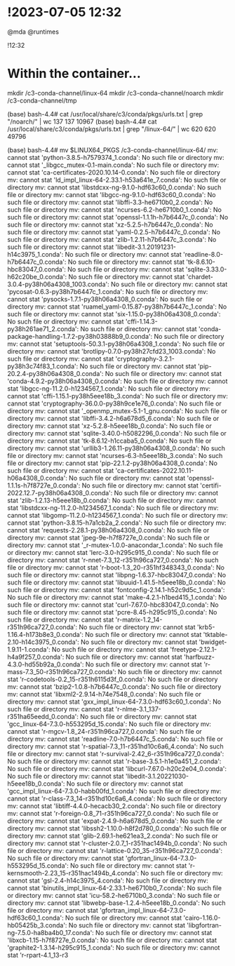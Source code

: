 # !2023-07-05 12:32

@mda @runtimes

!12:32

# Within the container...
mkdir /c3-conda-channel/linux-64
mkdir /c3-conda-channel/noarch
mkdir /c3-conda-channel/tmp

(base) bash-4.4# cat /usr/local/share/c3/conda/pkgs/urls.txt | grep "/noarch/"  | wc
    137     137   10967
(base) bash-4.4# cat /usr/local/share/c3/conda/pkgs/urls.txt | grep "/linux-64/" | wc
    620     620   49796

(base) bash-4.4# mv $LINUX64_PKGS /c3-conda-channel/linux-64/
mv: cannot stat 'python-3.8.5-h7579374_1.conda': No such file or directory
mv: cannot stat '_libgcc_mutex-0.1-main.conda': No such file or directory
mv: cannot stat 'ca-certificates-2020.10.14-0.conda': No such file or directory
mv: cannot stat 'ld_impl_linux-64-2.33.1-h53a641e_7.conda': No such file or directory
mv: cannot stat 'libstdcxx-ng-9.1.0-hdf63c60_0.conda': No such file or directory
mv: cannot stat 'libgcc-ng-9.1.0-hdf63c60_0.conda': No such file or directory
mv: cannot stat 'libffi-3.3-he6710b0_2.conda': No such file or directory
mv: cannot stat 'ncurses-6.2-he6710b0_1.conda': No such file or directory
mv: cannot stat 'openssl-1.1.1h-h7b6447c_0.conda': No such file or directory
mv: cannot stat 'xz-5.2.5-h7b6447c_0.conda': No such file or directory
mv: cannot stat 'yaml-0.2.5-h7b6447c_0.conda': No such file or directory
mv: cannot stat 'zlib-1.2.11-h7b6447c_3.conda': No such file or directory
mv: cannot stat 'libedit-3.1.20191231-h14c3975_1.conda': No such file or directory
mv: cannot stat 'readline-8.0-h7b6447c_0.conda': No such file or directory
mv: cannot stat 'tk-8.6.10-hbc83047_0.conda': No such file or directory
mv: cannot stat 'sqlite-3.33.0-h62c20be_0.conda': No such file or directory
mv: cannot stat 'chardet-3.0.4-py38h06a4308_1003.conda': No such file or directory
mv: cannot stat 'pycosat-0.6.3-py38h7b6447c_1.conda': No such file or directory
mv: cannot stat 'pysocks-1.7.1-py38h06a4308_0.conda': No such file or directory
mv: cannot stat 'ruamel_yaml-0.15.87-py38h7b6447c_1.conda': No such file or directory
mv: cannot stat 'six-1.15.0-py38h06a4308_0.conda': No such file or directory
mv: cannot stat 'cffi-1.14.3-py38h261ae71_2.conda': No such file or directory
mv: cannot stat 'conda-package-handling-1.7.2-py38h03888b9_0.conda': No such file or directory
mv: cannot stat 'setuptools-50.3.1-py38h06a4308_1.conda': No such file or directory
mv: cannot stat 'brotlipy-0.7.0-py38h27cfd23_1003.conda': No such file or directory
mv: cannot stat 'cryptography-3.2.1-py38h3c74f83_1.conda': No such file or directory
mv: cannot stat 'pip-20.2.4-py38h06a4308_0.conda': No such file or directory
mv: cannot stat 'conda-4.9.2-py38h06a4308_0.conda': No such file or directory
mv: cannot stat 'libgcc-ng-11.2.0-h1234567_1.conda': No such file or directory
mv: cannot stat 'cffi-1.15.1-py38h5eee18b_3.conda': No such file or directory
mv: cannot stat 'cryptography-36.0.0-py38h9ce1e76_0.conda': No such file or directory
mv: cannot stat '_openmp_mutex-5.1-1_gnu.conda': No such file or directory
mv: cannot stat 'libffi-3.4.2-h6a678d5_6.conda': No such file or directory
mv: cannot stat 'xz-5.2.8-h5eee18b_0.conda': No such file or directory
mv: cannot stat 'sqlite-3.40.0-h5082296_0.conda': No such file or directory
mv: cannot stat 'tk-8.6.12-h1ccaba5_0.conda': No such file or directory
mv: cannot stat 'urllib3-1.26.11-py38h06a4308_0.conda': No such file or directory
mv: cannot stat 'ncurses-6.3-h5eee18b_3.conda': No such file or directory
mv: cannot stat 'pip-22.1.2-py38h06a4308_0.conda': No such file or directory
mv: cannot stat 'ca-certificates-2022.10.11-h06a4308_0.conda': No such file or directory
mv: cannot stat 'openssl-1.1.1s-h7f8727e_0.conda': No such file or directory
mv: cannot stat 'certifi-2022.12.7-py38h06a4308_0.conda': No such file or directory
mv: cannot stat 'zlib-1.2.13-h5eee18b_0.conda': No such file or directory
mv: cannot stat 'libstdcxx-ng-11.2.0-h1234567_1.conda': No such file or directory
mv: cannot stat 'libgomp-11.2.0-h1234567_1.conda': No such file or directory
mv: cannot stat 'python-3.8.15-h7a1cb2a_2.conda': No such file or directory
mv: cannot stat 'requests-2.28.1-py38h06a4308_0.conda': No such file or directory
mv: cannot stat 'jpeg-9e-h7f8727e_0.conda': No such file or directory
mv: cannot stat '_r-mutex-1.0.0-anacondar_1.conda': No such file or directory
mv: cannot stat 'lerc-3.0-h295c915_0.conda': No such file or directory
mv: cannot stat 'r-nnet-7.3_12-r351h96ca727_0.conda': No such file or directory
mv: cannot stat 'r-boot-1.3_20-r351hf348343_0.conda': No such file or directory
mv: cannot stat 'libpng-1.6.37-hbc83047_0.conda': No such file or directory
mv: cannot stat 'libuuid-1.41.5-h5eee18b_0.conda': No such file or directory
mv: cannot stat 'fontconfig-2.14.1-h52c9d5c_1.conda': No such file or directory
mv: cannot stat 'make-4.2.1-h1bed415_1.conda': No such file or directory
mv: cannot stat 'curl-7.67.0-hbc83047_0.conda': No such file or directory
mv: cannot stat 'pcre-8.45-h295c915_0.conda': No such file or directory
mv: cannot stat 'r-matrix-1.2_14-r351h96ca727_0.conda': No such file or directory
mv: cannot stat 'krb5-1.16.4-h173b8e3_0.conda': No such file or directory
mv: cannot stat 'tktable-2.10-h14c3975_0.conda': No such file or directory
mv: cannot stat 'bwidget-1.9.11-1.conda': No such file or directory
mv: cannot stat 'freetype-2.12.1-h4a9f257_0.conda': No such file or directory
mv: cannot stat 'harfbuzz-4.3.0-hd55b92a_0.conda': No such file or directory
mv: cannot stat 'r-mass-7.3_50-r351h96ca727_0.conda': No such file or directory
mv: cannot stat 'r-codetools-0.2_15-r351h6115d3f_0.conda': No such file or directory
mv: cannot stat 'bzip2-1.0.8-h7b6447c_0.conda': No such file or directory
mv: cannot stat 'libxml2-2.9.14-h74e7548_0.conda': No such file or directory
mv: cannot stat 'gxx_impl_linux-64-7.3.0-hdf63c60_1.conda': No such file or directory
mv: cannot stat 'r-nlme-3.1_137-r351ha65eedd_0.conda': No such file or directory
mv: cannot stat 'gcc_linux-64-7.3.0-h553295d_15.conda': No such file or directory
mv: cannot stat 'r-mgcv-1.8_24-r351h96ca727_0.conda': No such file or directory
mv: cannot stat 'readline-7.0-h7b6447c_5.conda': No such file or directory
mv: cannot stat 'r-spatial-7.3_11-r351hd10c6a6_4.conda': No such file or directory
mv: cannot stat 'r-survival-2.42_6-r351h96ca727_0.conda': No such file or directory
mv: cannot stat 'r-base-3.5.1-h1e0a451_2.conda': No such file or directory
mv: cannot stat 'libcurl-7.67.0-h20c2e04_0.conda': No such file or directory
mv: cannot stat 'libedit-3.1.20221030-h5eee18b_0.conda': No such file or directory
mv: cannot stat 'gcc_impl_linux-64-7.3.0-habb00fd_1.conda': No such file or directory
mv: cannot stat 'r-class-7.3_14-r351hd10c6a6_4.conda': No such file or directory
mv: cannot stat 'libtiff-4.4.0-hecacb30_2.conda': No such file or directory
mv: cannot stat 'r-foreign-0.8_71-r351h96ca727_0.conda': No such file or directory
mv: cannot stat 'expat-2.4.9-h6a678d5_0.conda': No such file or directory
mv: cannot stat 'libssh2-1.10.0-h8f2d780_0.conda': No such file or directory
mv: cannot stat 'glib-2.69.1-he621ea3_2.conda': No such file or directory
mv: cannot stat 'r-cluster-2.0.7_1-r351hac1494b_0.conda': No such file or directory
mv: cannot stat 'r-lattice-0.20_35-r351h96ca727_0.conda': No such file or directory
mv: cannot stat 'gfortran_linux-64-7.3.0-h553295d_15.conda': No such file or directory
mv: cannot stat 'r-kernsmooth-2.23_15-r351hac1494b_4.conda': No such file or directory
mv: cannot stat 'gsl-2.4-h14c3975_4.conda': No such file or directory
mv: cannot stat 'binutils_impl_linux-64-2.33.1-he6710b0_7.conda': No such file or directory
mv: cannot stat 'icu-58.2-he6710b0_3.conda': No such file or directory
mv: cannot stat 'libwebp-base-1.2.4-h5eee18b_0.conda': No such file or directory
mv: cannot stat 'gfortran_impl_linux-64-7.3.0-hdf63c60_1.conda': No such file or directory
mv: cannot stat 'cairo-1.16.0-hb05425b_3.conda': No such file or directory
mv: cannot stat 'libgfortran-ng-7.5.0-ha8ba4b0_17.conda': No such file or directory
mv: cannot stat 'libxcb-1.15-h7f8727e_0.conda': No such file or directory
mv: cannot stat 'graphite2-1.3.14-h295c915_1.conda': No such file or directory
mv: cannot stat 'r-rpart-4.1_13-r3
